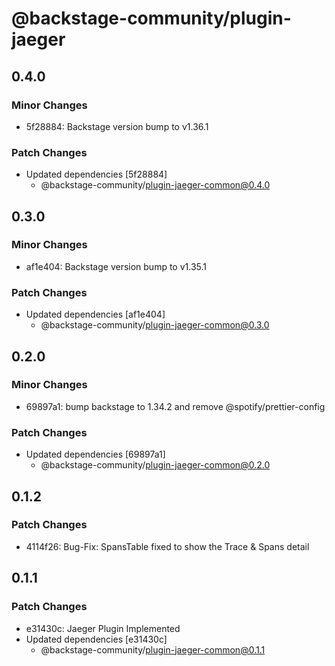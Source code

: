 # @backstage-community/plugin-jaeger

## 0.4.0

### Minor Changes

- 5f28884: Backstage version bump to v1.36.1

### Patch Changes

- Updated dependencies [5f28884]
  - @backstage-community/plugin-jaeger-common@0.4.0

## 0.3.0

### Minor Changes

- af1e404: Backstage version bump to v1.35.1

### Patch Changes

- Updated dependencies [af1e404]
  - @backstage-community/plugin-jaeger-common@0.3.0

## 0.2.0

### Minor Changes

- 69897a1: bump backstage to 1.34.2 and remove @spotify/prettier-config

### Patch Changes

- Updated dependencies [69897a1]
  - @backstage-community/plugin-jaeger-common@0.2.0

## 0.1.2

### Patch Changes

- 4114f26: Bug-Fix: SpansTable fixed to show the Trace & Spans detail

## 0.1.1

### Patch Changes

- e31430c: Jaeger Plugin Implemented
- Updated dependencies [e31430c]
  - @backstage-community/plugin-jaeger-common@0.1.1

